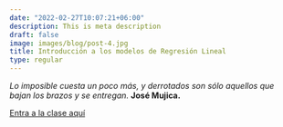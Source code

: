 ```yaml
---
date: "2022-02-27T10:07:21+06:00"
description: This is meta description
draft: false
image: images/blog/post-4.jpg
title: Introducción a los modelos de Regresión Lineal 
type: regular
---
```


*Lo imposible cuesta un poco más, y derrotados son sólo aquellos que bajan los brazos y se entregan.*  **José Mujica.** 

[Entra a la clase aquí]()